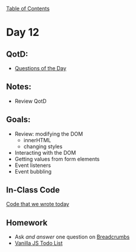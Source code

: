 [Table of Contents](/README.md)

# Day 12

## QotD:
* [Questions of the Day](http://www.classmarker.com/)

## Notes:
* Review QotD

## Goals:
* Review: modifying the DOM
	* innerHTML
	* changing styles
* Interacting with the DOM
* Getting values from form elements
* Event listeners
* Event bubbling

## In-Class Code
[Code that we wrote today](/notes/day-12/code)

## Homework
* Ask *and answer* one question on [Breadcrumbs](http://tiy.breadcrumbsqa.com/)
* [Vanilla JS Todo List](https://github.com/TIY-Austin-Front-End-Engineering/vanilla-todo)

<!-- most were able to accomplish this. was a bit easy for some students. Add styling for more HTML / CSS practice. Hard mode should be to get elements to cross out when clicked on. Nightmare mode should be to have a button to permanently remove all crossed out items. -->